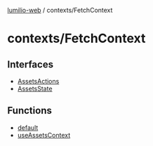 [lumilio-web](../../modules.md) / contexts/FetchContext

# contexts/FetchContext

## Interfaces

- [AssetsActions](interfaces/AssetsActions.md)
- [AssetsState](interfaces/AssetsState.md)

## Functions

- [default](functions/default.md)
- [useAssetsContext](functions/useAssetsContext.md)
